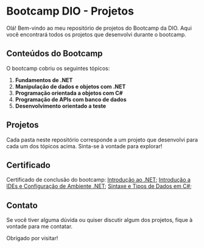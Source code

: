 # Bootcamp DIO - Projetos

Olá! Bem-vindo ao meu repositório de projetos do Bootcamp da DIO. Aqui você encontrará todos os projetos que desenvolvi durante o bootcamp.

## Conteúdos do Bootcamp

O bootcamp cobriu os seguintes tópicos:

1. **Fundamentos de .NET**
2. **Manipulação de dados e objetos com .NET**
3. **Programação orientada a objetos com C#**
4. **Programação de APIs com banco de dados**
5. **Desenvolvimento orientado a teste**

## Projetos

Cada pasta neste repositório corresponde a um projeto que desenvolvi para cada um dos tópicos acima. Sinta-se à vontade para explorar!

## Certificado

Certificado de conclusão do bootcamp: 
[Introdução ao .NET](https://www.dio.me/certificate/N2BGDJWM/share);
[Introdução a IDEs e Configuração de Ambiente .NET](https://www.dio.me/certificate/UUELQGGJ/share);
[Sintaxe e Tipos de Dados em C#](https://www.dio.me/certificate/YYM0HKU5/share);


## Contato

Se você tiver alguma dúvida ou quiser discutir algum dos projetos, fique à vontade para me contatar.

Obrigado por visitar!
